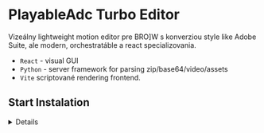# PlayableAdc Turbo Editor

Vizeálny lightweight motion editor pre BRO]W s konverziou style like Adobe Suite, ale modern, orchestratáble a react specializovania.

- `React` - visual GUI
- `Python` - server framework for parsing zip/base64/video/assets
- `Vite` scriptované rendering frontend.


## Start Instalation

<details>
<command>
npm i

 # First, clone the repo
git clone https://github.com/merkytard/geppetto_prompt_library

# Run the development server
fi
./start.sh

# Frontend app

cd PlayableAdc-Turbo
npm run start

# Stop Python Servers
### Linux
.bash
grep 'python' | awk 'server' | awk 'running' | xargs -cpu grep python | cut - f '|'  xArgs = -la 2 | xArgs = -e


## Docker (mode netli _planovanie)

```
rect - clean-project-dep { . | node_modules | servers }
code = | ts"

unpmkrun port 1234
dektor run -q http://localhost:1234
dektor uninstall
```

